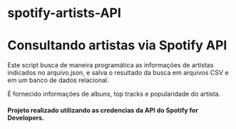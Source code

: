 # spotify-artists-API


# Consultando artistas via Spotify API

Este script busca de maneira programática as informações de artistas indicados no arquivo.json, e salva o resultado da busca em arquivos CSV e em um banco de dados relacional.

É fornecido informações de albuns, top tracks e popularidade do artista.

#### Projeto realizado utilizando as credencias da API do Spotify for Developers.



